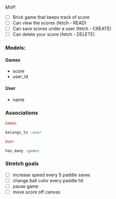MVP:

- [ ] Brick game that keeps track of score
- [ ] Can view the scores (fetch - READ)
- [ ] Can save scores under a user (fetch - CREATE)
- [ ] Can delete your score (fetch - DELETE)

### Models:

#### Games
- score
- user_id

#### User
- name


### Associations

```ruby
Games

belongs_to :user

User

has_many :games

```


### Stretch goals
- [ ] increase speed every 5 paddle saves
- [ ] change ball color every paddle hit
- [ ] pause game
- [ ] move score off canvas
